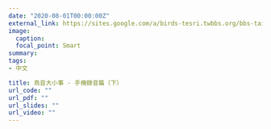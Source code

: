 ```yaml
---
date: "2020-08-01T00:00:00Z"
external_link: https://sites.google.com/a/birds-tesri.twbbs.org/bbs-taiwan/dian-zi-bao114qi
image:
  caption: 
  focal_point: Smart
summary: 
tags:
- 中文

title: 鳥音大小事 - 手機錄音篇（下）
url_code: ""
url_pdf: ""
url_slides: ""
url_video: ""
---
```

